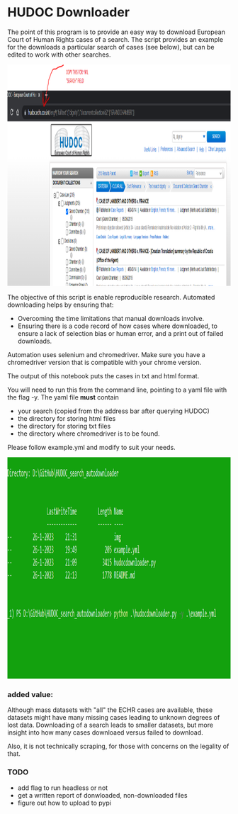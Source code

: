 # HUDOC Downloader

The point of this program is to provide an easy way to download European Court of Human Rights cases of a search. The script provides an example for the downloads a particular search of cases (see below), but can be edited to work with other searches. 

<img src="img/search.PNG" height=500 width=1200>

The objective of this script is enable reproducible research. Automated downloading helps by ensuring that:
* Overcoming the time limitations that manual downloads involve.
* Ensuring there is a code record of how cases where downloaded, to ensure a lack of selection bias or human error, and a print out of failed downloads.

Automation uses selenium and chromedriver. Make sure you have a chromedriver version that is compatible with your chrome version.

The output of this notebook puts the cases in txt and html format. 

You will need to run this from the command line, pointing to a yaml file with the flag -y. The yaml file **must** contain
* your search (copied from the address bar after querying HUDOC)
* the directory for storing html files
* the directory for storing txt files
* the directory where chromedriver is to be found.

Please follow example.yml and modify to suit your needs.

<img src="img/example.PNG" height=500 width=800>


### added value:

Although mass datasets with "all" the ECHR cases are available, these datasets might have many missing cases leading to unknown degrees of lost data. Downloading of a search leads to smaller datasets, but more insight into how many cases downloaed versus failed to download.

Also, it is not technically scraping, for those with concerns on the legality of that.

### TODO

* add flag to run headless or not
* get a written report of donwloaded, non-downloaded files
* figure out how to upload to pypi
